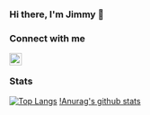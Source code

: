 ### Hi there, I'm Jimmy 👋

### Connect with me

[<img align="left" alt="restocked | Twitter" width="22px" src="https://upload.wikimedia.org/wikipedia/en/thumb/9/9f/Twitter_bird_logo_2012.svg/1267px-Twitter_bird_logo_2012.svg.png" />](https://twitter.com/omdibot)

<br />

### Stats

[![Top Langs](https://github-readme-stats.vercel.app/api/top-langs/?username=restocked&layout=compact)](https://github.com/anuraghazra/github-readme-stats)
[!Anurag's github stats](https://github-readme-stats.vercel.app/api?username=restocked&show_icons=true)

